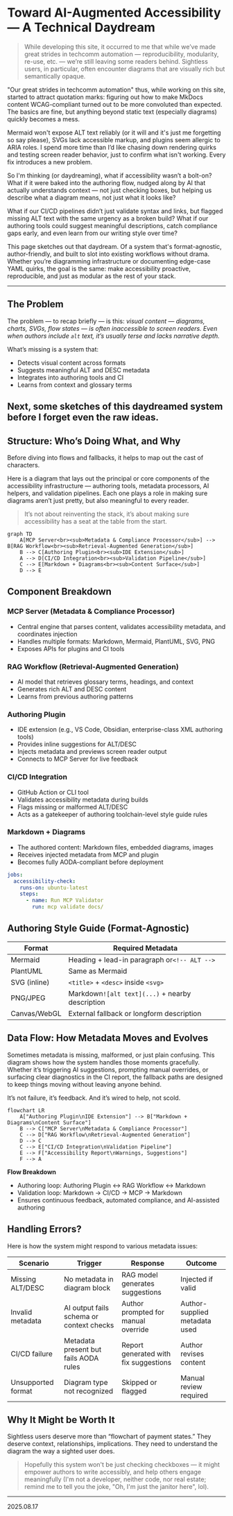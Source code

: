 # Toward AI-Augmented Accessibility — A Technical Daydream

> While developing this site, it occurred to me that while we’ve made great strides in techcomm automation — reproducibility, modularity, re-use, etc. — we’re still leaving some readers behind. Sightless users, in particular, often encounter diagrams that are visually rich but semantically opaque. 

"Our great strides in techcomm automation" thus, while working on this site, started to attract quotation marks: figuring out how to make MkDocs content WCAG-compliant turned out to be more convoluted than expected. The basics are fine, but anything beyond static text (especially diagrams) quickly becomes a mess. 

Mermaid won't expose ALT text reliably (or it will and it's just me forgetting so say please), SVGs lack accessible markup, and plugins seem allergic to ARIA roles. I spend more time than I’d like chasing down rendering quirks and testing screen reader behavior, just to confirm what isn't working. Every fix introduces a new problem.

So I'm thinking (or daydreaming), what if accessibility wasn’t a bolt-on? What if it were baked into the authoring flow, nudged along by AI that actually understands context — not just checking boxes, but helping us describe what a diagram means, not just what it looks like?

What if our CI/CD pipelines didn’t just validate syntax and links, but flagged missing ALT text with the same urgency as a broken build? What if our authoring tools could suggest meaningful descriptions, catch compliance gaps early, and even learn from our writing style over time?

This page sketches out that daydream. Of a system that's format-agnostic, author-friendly, and built to slot into existing workflows without drama. Whether you’re diagramming infrastructure or documenting edge-case YAML quirks, the goal is the same: make accessibility proactive, reproducible, and just as modular as the rest of your stack.

---

## The Problem

The problem — to recap briefly — is this: *visual content — diagrams, charts, SVGs, flow states — is often inaccessible to screen readers. Even when authors include `alt` text, it’s usually terse and lacks narrative depth.*

What’s missing is a system that:

- Detects visual content across formats
- Suggests meaningful ALT and DESC metadata
- Integrates into authoring tools and CI
- Learns from context and glossary terms

Next, some sketches of this daydreamed system before I forget even the raw ideas. 
---

## Structure: Who’s Doing What, and Why

Before diving into flows and fallbacks, it helps to map out the cast of characters. 

Here is a diagram that lays out the principal or core components of the accessibility infrastructure — authoring tools, metadata processors, AI helpers, and validation pipelines. Each one plays a role in making sure diagrams aren’t just pretty, but also meaningful to every reader. 

> It’s not about reinventing the stack, it’s about making sure accessibility has a seat at the table from the start.

```mermaid
graph TD
    A[MCP Server<br><sub>Metadata & Compliance Processor</sub>] --> B[RAG Workflow<br><sub>Retrieval-Augmented Generation</sub>]
    B --> C[Authoring Plugin<br><sub>IDE Extension</sub>]
    A --> D[CI/CD Integration<br><sub>Validation Pipeline</sub>]
    C --> E[Markdown + Diagrams<br><sub>Content Surface</sub>]
    D --> E
```
## Component Breakdown

### MCP Server (Metadata & Compliance Processor)

* Central engine that parses content, validates accessibility metadata, and coordinates injection
* Handles multiple formats: Markdown, Mermaid, PlantUML, SVG, PNG
* Exposes APIs for plugins and CI tools

### RAG Workflow (Retrieval-Augmented Generation)

* AI model that retrieves glossary terms, headings, and context
* Generates rich ALT and DESC content
* Learns from previous authoring patterns

### Authoring Plugin

* IDE extension (e.g., VS Code, Obsidian, enterprise-class XML authoring tools)
* Provides inline suggestions for ALT/DESC
* Injects metadata and previews screen reader output
* Connects to MCP Server for live feedback

### CI/CD Integration

* GitHub Action or CLI tool
* Validates accessibility metadata during builds
* Flags missing or malformed ALT/DESC
* Acts as a gatekeeper of authoring toolchain-level style guide rules

### Markdown + Diagrams

* The authored content: Markdown files, embedded diagrams, images
* Receives injected metadata from MCP and plugin
* Becomes fully AODA-compliant before deployment

```yaml
jobs:
  accessibility-check:
    runs-on: ubuntu-latest
    steps:
      - name: Run MCP Validator
        run: mcp validate docs/
```

## Authoring Style Guide (Format-Agnostic)


| Format       | Required Metadata                               |
| -------------- | ------------------------------------------------- |
| Mermaid      | Heading + lead-in paragraph or`<!-- ALT -->`    |
| PlantUML     | Same as Mermaid                                 |
| SVG (inline) | `<title>` + `<desc>` inside `<svg>`             |
| PNG/JPEG     | Markdown`![alt text](...)` + nearby description |
| Canvas/WebGL | External fallback or longform description       |

## Data Flow: How Metadata Moves and Evolves

Sometimes metadata is missing, malformed, or just plain confusing. This diagram shows how the system handles those moments gracefully. Whether it’s triggering AI suggestions, prompting manual overrides, or surfacing clear diagnostics in the CI report, the fallback paths are designed to keep things moving without leaving anyone behind.

It’s not failure, it’s feedback. And it’s wired to help, not scold.

```mermaid
flowchart LR
    A["Authoring Plugin\nIDE Extension"] --> B["Markdown + Diagrams\nContent Surface"]
    B --> C["MCP Server\nMetadata & Compliance Processor"]
    C --> D["RAG Workflow\nRetrieval-Augmented Generation"]
    D --> C
    C --> E["CI/CD Integration\nValidation Pipeline"]
    E --> F["Accessibility Report\nWarnings, Suggestions"]
    F --> A
```

**Flow Breakdown**

- Authoring loop: Authoring Plugin ↔ RAG Workflow ↔ Markdown
- Validation loop: Markdown → CI/CD → MCP → Markdown
- Ensures continuous feedback, automated compliance, and AI-assisted authoring

## Handling Errors?

Here is how the system might respond to various metadata issues:


| Scenario           | Trigger                                  | Response                              | Outcome                       |
| -------------------- | ------------------------------------------ | --------------------------------------- | ------------------------------- |
| Missing ALT/DESC   | No metadata in diagram block             | RAG model generates suggestions       | Injected if valid             |
| Invalid metadata   | AI output fails schema or context checks | Author prompted for manual override   | Author-supplied metadata used |
| CI/CD failure      | Metadata present but fails AODA rules    | Report generated with fix suggestions | Author revises content        |
| Unsupported format | Diagram type not recognized              | Skipped or flagged                    | Manual review required        |

## Why It Might be Worth It

Sightless users deserve more than “flowchart of payment states.” They deserve context, relationships, implications. They need to understand the diagram the way a sighted user does.

> Hopefully this system won't be just checking checkboxes — it might empower authors to write accessibly, and help others engage meaningfully (I'm not a developer, neither code, nor real estate; remind me to tell you the joke, "Oh, I'm just the janitor here", lol).

---
2025.08.17


